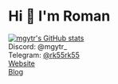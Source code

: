# Hi 👋 I'm Roman
[![mgytr's GitHub stats](https://github-readme-stats.vercel.app/api?username=mgytr&theme=dark)](https://github.com/anuraghazra/github-readme-stats)  
Discord: @mgytr_    
Telegram: [@rk55rk55](https://t.me/rk55rk55)    
[Website](https://mgyt.xyz)    
[Blog](https://blog.mgyt.xyz)
<!--
**mgytr/mgytr** is a ✨ _special_ ✨ repository because its `README.md` (this file) appears on your GitHub profile.

Here are some ideas to get you started:

- 🔭 I’m currently working on ...
- 🌱 I’m currently learning ...
- 👯 I’m looking to collaborate on ...
- 🤔 I’m looking for help with ...
- 💬 Ask me about ...
- 📫 How to reach me: ...
- 😄 Pronouns: ...
- ⚡ Fun fact: ...
-->
